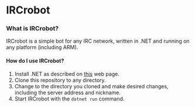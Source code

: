 # IRCrobot

### What is IRCrobot?
IRCrobot is a simple bot for any IRC network, written in .NET and running on any platform (including ARM).

#### How do I use IRCrobot?
1. Install .NET as described on [this](https://dotnet.microsoft.com/download) web page.
2. Clone this repository to any directory.
3. Change to the directory you cloned and make desired changes, including the server address and nickname.
4. Start IRCrobot with the `dotnet run` command.
